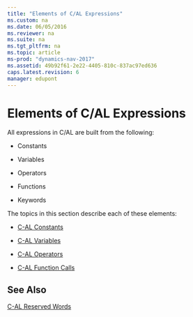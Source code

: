 ```yaml
---
title: "Elements of C/AL Expressions"
ms.custom: na
ms.date: 06/05/2016
ms.reviewer: na
ms.suite: na
ms.tgt_pltfrm: na
ms.topic: article
ms-prod: "dynamics-nav-2017"
ms.assetid: 49b92f61-2e22-4405-810c-837ac97ed636
caps.latest.revision: 6
manager: edupont
---
```

# Elements of C/AL Expressions
All expressions in C/AL are built from the following:  
  
-   Constants  
  
-   Variables  
  
-   Operators  
  
-   Functions  
  
-   Keywords  
  
 The topics in this section describe each of these elements:  
  
-   [C-AL Constants](C-AL-Constants.md)  
  
-   [C-AL Variables](C-AL-Variables.md)  
  
-   [C-AL Operators](C-AL-Operators.md)  
  
-   [C-AL Function Calls](C-AL-Function-Calls.md)  
  
## See Also  
 [C-AL Reserved Words](C-AL-Reserved-Words.md)